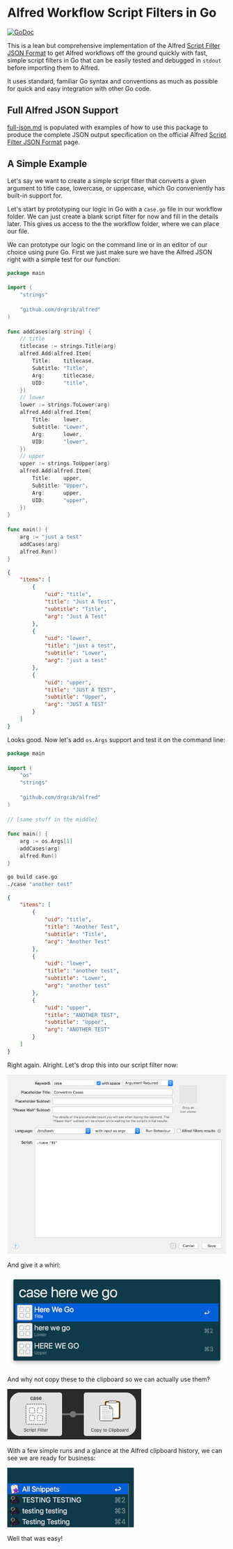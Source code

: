 # Alfred Workflow Script Filters in Go

[![GoDoc][godoc-icon]][godoc-link]

This is a lean but comprehensive implementation of the Alfred [Script Filter JSON Format](https://www.alfredapp.com/help/workflows/inputs/script-filter/json/) to get Alfred workflows off the ground quickly with fast, simple script filters in Go that can be easily tested and debugged in `stdout` before importing them to Alfred. 

It uses standard, familiar Go syntax and conventions as much as possible for quick and easy integration with other Go code.

## Full Alfred JSON Support
[full-json.md](full-json.md) is populated with examples of how to use this package to produce the complete JSON output specification on the official Alfred [Script Filter JSON Format](https://www.alfredapp.com/help/workflows/inputs/script-filter/json/) page.

## A Simple Example
Let's say we want to create a simple script filter that converts a given argument to title case, lowercase, or uppercase, which Go conveniently has built-in support for.

Let's start by prototyping our logic in Go with a `case.go` file in our workflow folder. We can just create a blank script filter for now and fill in the details later. This gives us access to the the workflow folder, where we can place our file.

We can prototype our logic on the command line or in an editor of our choice using pure Go. First we just make sure we have the Alfred JSON right with a simple test for our function:

``` go
package main

import (
	"strings"

	"github.com/drgrib/alfred"
)

func addCases(arg string) {
	// title
	titlecase := strings.Title(arg)
	alfred.Add(alfred.Item{
		Title:    titlecase,
		Subtitle: "Title",
		Arg:      titlecase,
		UID:      "title",
	})
	// lower
	lower := strings.ToLower(arg)
	alfred.Add(alfred.Item{
		Title:    lower,
		Subtitle: "Lower",
		Arg:      lower,
		UID:      "lower",
	})
	// upper
	upper := strings.ToUpper(arg)
	alfred.Add(alfred.Item{
		Title:    upper,
		Subtitle: "Upper",
		Arg:      upper,
		UID:      "upper",
	})
}

func main() {
	arg := "just a test"
	addCases(arg)
	alfred.Run()
}
```
``` json
{
    "items": [
        {
            "uid": "title",
            "title": "Just A Test",
            "subtitle": "Title",
            "arg": "Just A Test"
        },
        {
            "uid": "lower",
            "title": "just a test",
            "subtitle": "Lower",
            "arg": "just a test"
        },
        {
            "uid": "upper",
            "title": "JUST A TEST",
            "subtitle": "Upper",
            "arg": "JUST A TEST"
        }
    ]
}
```

Looks good. Now let's add `os.Args` support and test it on the command line:

``` go
package main

import (
	"os"
	"strings"

	"github.com/drgrib/alfred"
)

// [same stuff in the middle]

func main() {
	arg := os.Args[1]
	addCases(arg)
	alfred.Run()
}
```
``` bash
go build case.go
./case "another test"
```
``` json
{
    "items": [
        {
            "uid": "title",
            "title": "Another Test",
            "subtitle": "Title",
            "arg": "Another Test"
        },
        {
            "uid": "lower",
            "title": "another test",
            "subtitle": "Lower",
            "arg": "another test"
        },
        {
            "uid": "upper",
            "title": "ANOTHER TEST",
            "subtitle": "Upper",
            "arg": "ANOTHER TEST"
        }
    ]
}
```

Right again. Alright. Let's drop this into our script filter now:

<img src="./images/1-script-filter.png" alt="script-filter" width="700px">

And give it a whirl:

<img src="./images/2-test.png" alt="test">

And why not copy these to the clipboard so we can actually use them?

<img src="./images/3-clipboard.png" alt="clipboard">

With a few simple runs and a glance at the Alfred clipboard history, we can see we are ready for business:

<img src="./images/4-history.png" alt="clipboard">

Well that was easy!

[godoc-icon]: https://godoc.org/github.com/drgrib/alfred?status.svg
[godoc-link]: https://godoc.org/github.com/drgrib/alfred